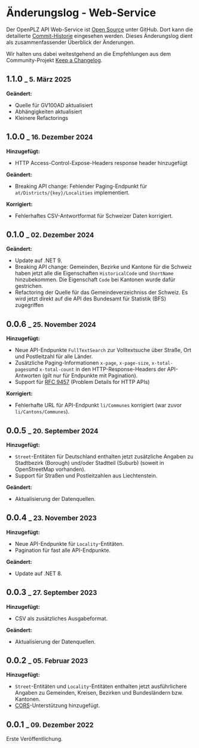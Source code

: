 # Änderungslog - Web-Service  

Der OpenPLZ API Web-Service ist [Open Source](https://github.com/openpotato/openplzapi) unter GitHub. Dort kann die detailierte [Commit-Historie](https://github.com/openpotato/openplzapi/commits/develop/) eingesehen werden. Dieses Änderungslog dient als zusammenfassender Überblick der Änderungen.

Wir halten uns dabei weitestgehend an die Empfehlungen aus dem Community-Projekt [Keep a Changelog](https://keepachangelog.com/de).

## 1.1.0 <small>_ 5. März 2025</small>

**Geändert:**

+ Quelle für GV100AD aktualisiert
+ Abhängigkeiten aktualisiert
+ Kleinere Refactorings

## 1.0.0 <small>_ 16. Dezember 2024</small>

**Hinzugefügt:** 

+ HTTP Access-Control-Expose-Headers response header hinzugefügt

**Geändert:**

+ Breaking API change: Fehlender Paging-Endpunkt für `at/Districts/{key}/Localities` implementiert.

**Korrigiert:**

+ Fehlerhaftes CSV-Antwortformat für Schweizer Daten korrigiert.

## 0.1.0 <small>_ 02. Dezember 2024</small>

**Geändert:**

+ Update auf .NET 9.
+ Breaking API change: Gemeinden, Bezirke und Kantone für die Schweiz haben jetzt alle die Eigenschaften `HistoricalCode` und `ShortName` hinzubekommen. Die Eigenschaft `Code` bei Kantonen wurde dafür gestrichen.
+ Refactoring der Quelle für das Gemeindeverzeichniss der Schweiz. Es wird jetzt direkt auf die API des Bundesamt für Statistik (BFS) zugegriffen

## 0.0.6 <small>_ 25. November 2024</small>

**Hinzugefügt:** 

+ Neue API-Endpunkte `FullTextSearch` zur Volltextsuche über Straße, Ort und Postleitzahl für alle Länder.
+ Zusätzliche Paging-Informationen `x-page`, `x-page-size`, `x-total-pages`und `x-total-count` in den HTTP-Response-Headers der API-Antworten (gilt nur für Endpunkte mit Pagination). 
+ Support für [RFC 9457](https://www.rfc-editor.org/rfc/rfc9457) (Problem Details for HTTP APIs)

**Korrigiert:**

+ Fehlerhafte URL für API-Endpunkt `li/Communes` korrigiert (war zuvor `li/Cantons/Communes`).

## 0.0.5 <small>_ 20. September 2024</small>

**Hinzugefügt:** 

+ `Street`-Entitäten für Deutschland enthalten jetzt zusätzliche Angaben zu Stadtbezirk (Borough) und/oder Stadtteil (Suburb) (soweit in OpenStreetMap vorhanden).
+ Support für Straßen und Postleitzahlen aus Liechtenstein.

**Geändert:**

+ Aktualisierung der Datenquellen.

## 0.0.4 <small>_ 23. November 2023</small>

**Hinzugefügt:**

+ Neue API-Endpunkte für `Locality`-Entitäten.
+ Pagination für fast alle API-Endpunkte.

**Geändert:**

+ Update auf .NET 8.

## 0.0.3 <small>_ 27. September 2023</small>

**Hinzugefügt:**

+ CSV als zusätzliches Ausgabeformat.

**Geändert:**

+ Aktualisierung der Datenquellen.

## 0.0.2 <small>_ 05. Februar 2023</small>

**Hinzugefügt:**

+ `Street`-Entitäten und `Locality`-Entitäten enthalten jetzt ausführlichere Angaben zu Gemeinden, Kreisen, Bezirken und Bundesländern bzw. Kantonen.
+ [CORS](https://developer.mozilla.org/en-US/docs/Web/HTTP/CORS)-Unterstützung hinzugefügt.

## 0.0.1 <small>_ 09. Dezember 2022</small>

Erste Veröffentlichung.